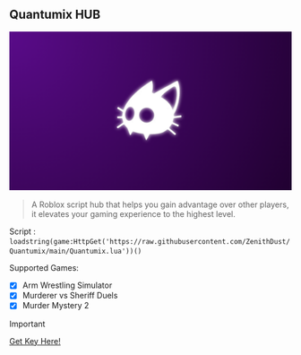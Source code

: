 ## Quantumix HUB
![logo](/files/thumbnail.png)
> A Roblox script hub that helps you gain advantage over other players, it elevates your gaming experience to the highest level.

Script :
```loadstring(game:HttpGet('https://raw.githubusercontent.com/ZenithDust/Quantumix/main/Quantumix.lua'))()```

Supported Games:
- [x] Arm Wrestling Simulator
- [x] Murderer vs Sheriff Duels
- [x] Murder Mystery 2

> [!IMPORTANT]
> [Get Key Here!](http://hub.quantumix.fun)
